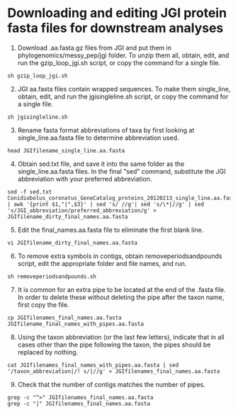 # Downloading and editing JGI protein fasta files for downstream analyses

  1. Download .aa.fasta.gz files from JGI and put them in phylogenomics/messy_pep/jgi folder. To unzip them all, obtain, edit, and run the gzip_loop_jgi.sh script, or copy the command for a single file.
```
sh gzip_loop_jgi.sh
```
  2. JGI aa.fasta files contain wrapped sequences. To make them single_line, obtain, edit, and run the jgisingleline.sh script, or copy the command for a single file. 
```
sh jgisingleline.sh
```
  3. Rename fasta format abbreviations of taxa by first looking at single_line.aa.fasta file to determine abbreviation used.
```
head JGIfilename_single_line.aa.fasta 
```
  4. Obtain sed.txt file, and save it into the same folder as the single_line.aa.fasta files. In the final "sed" command, substitute the JGI abbreviation with your preferred abbreviation.
```
sed -f sed.txt Conidiobolus_coronatus_GeneCatalog_proteins_20120213_single_line.aa.fasta | awk '{print $1,"|",$3}' | sed 's/ //g'| sed 's/\*|//g' | sed 's/JGI_abbreviation/preferred_abbreviation/g' > JGIfilename_dirty_final_names.aa.fasta
```
  5. Edit the final_names.aa.fasta file to eliminate the first blank line.
```
vi JGIfilename_dirty_final_names.aa.fasta
```
  6. To remove extra symbols in contigs, obtain removeperiodsandpounds script, edit the appropriate folder and file names, and run.
```
sh removeperiodsandpounds.sh
```
  7. It is common for an extra pipe to be located at the end of the .fasta file. In order to delete these without deleting the pipe after the taxon name, first copy the file.
```
cp JGIfilenames_final_names.aa.fasta JGIfilename_final_names_with_pipes.aa.fasta
```
  8. Using the taxon abbreviation (or the last few letters), indicate that in all cases other than the pipe following the taxon, the pipes should be replaced by nothing.
```
cat JGIfilenames_final_names_with_pipes.aa.fasta | sed '/taxon_abbreviation|/! s/|//g' > JGIfilenames_final_names.aa.fasta
```
  9. Check that the number of contigs matches the number of pipes.
```
grep -c "^>" JGIfilenames_final_names.aa.fasta
grep -c "|" JGIfilenames_final_names.aa.fasta
```
